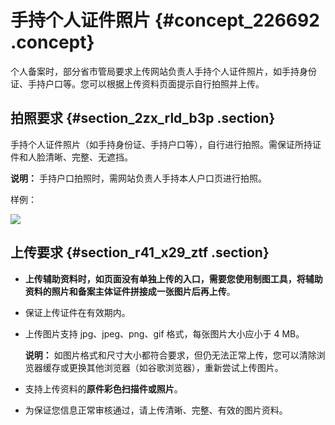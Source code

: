 # 手持个人证件照片 {#concept_226692 .concept}

个人备案时，部分省市管局要求上传网站负责人手持个人证件照片，如手持身份证、手持户口等。您可以根据上传资料页面提示自行拍照并上传。

## 拍照要求 {#section_2zx_rld_b3p .section}

手持个人证件照片（如手持身份证、手持户口等），自行进行拍照。需保证所持证件和人脸清晰、完整、无遮挡。

**说明：** 手持户口拍照时，需网站负责人手持本人户口页进行拍照。

样例：

![](http://static-aliyun-doc.oss-cn-hangzhou.aliyuncs.com/assets/img/190044/156013388546344_zh-CN.png)

## 上传要求 {#section_r41_x29_ztf .section}

-   **上传辅助资料时，如页面没有单独上传的入口，需要您使用制图工具，将辅助资料的照片和备案主体证件拼接成一张图片后再上传**。
-   保证上传证件在有效期内。
-   上传图片支持 jpg、jpeg、png、gif 格式，每张图片大小应小于 4 MB。

    **说明：** 如图片格式和尺寸大小都符合要求，但仍无法正常上传，您可以清除浏览器缓存或更换其他浏览器（如谷歌浏览器），重新尝试上传图片。

-   支持上传资料的**原件彩色扫描件或照片**。
-   为保证您信息正常审核通过，请上传清晰、完整、有效的图片资料。

